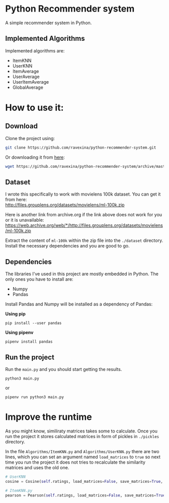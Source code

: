 # Python Recommender system
A simple recommender system in Python.

## Implemented Algorithms

Implemented algorithms are:
- ItemKNN
- UserKNN
- ItemAverage
- UserAverage
- UserItemAverage
- GlobalAverage

# How to use it:

## Download

Clone the project using:

```bash
git clone https://github.com/ravexina/python-recommender-system.git
```

Or downloading it from [here](https://github.com/ravexina/python-recommender-system/archive/master.zip): 

```bash
wget https://github.com/ravexina/python-recommender-system/archive/master.zip
```


## Dataset

I wrote this specifically to work with movielens 100k dataset. You can get it from here:  
http://files.grouplens.org/datasets/movielens/ml-100k.zip

Here is another link from archive.org if the link above does not work for you or it is unavailable:  
https://web.archive.org/web/*/http://files.grouplens.org/datasets/movielens/ml-100k.zip

Extract the content of `ml-100k` within the zip file into the `./dataset` directory. Install the necessary dependencies and you are good to go.

## Dependencies
The libraries I've used in this project are mostly embedded in Python. The only ones you have to install are:

- Numpy
- Pandas

Install Pandas and Numpy will be installed as a dependency of Pandas:

**Using pip**

```
pip install --user pandas
```

**Using pipenv**

```
pipenv install pandas
```

## Run the project

Run the `main.py` and you should start getting the results.

```
python3 main.py
```

or

```
pipenv run python3 main.py
```

# Improve the runtime

As you might know, similiraty matrices takes some to calculate. Once you run the project it stores calculated matrices in form of pickles in `./pickles` directory.

In the file `Algorithms/ItemKNN.py` and `Algorithms/UserKNN.py` there are two lines, which you can set an argument named `load_matrices` to `true` so next time you run the project it does not tries to recalculate the similarity matrices and uses the old one.

```python
# UserKNN
cosine = Cosine(self.ratings, load_matrices=False, save_matrices=True, fold_id=self.fold_id)
```

```python
# ItemKNN.py
pearson = Pearson(self.ratings, load_matrices=False, save_matrices=True, fold_id=self.fold_id)
```
